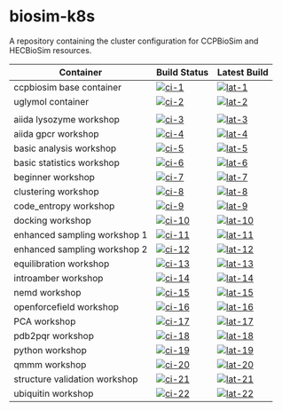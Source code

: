 # biosim-k8s
A repository containing the cluster configuration for CCPBioSim and HECBioSim resources.

| Container                     | Build Status       | Latest Build          |
| ----------------------------- | ------------------ | --------------------- |
| ccpbiosim base container      | [![ci-1]][cil-1]   | [![lat-1]][latl-1]    |
| uglymol container             | [![ci-2]][cil-2]   | [![lat-2]][latl-2]    |
|                               |                    |                       |
| aiida lysozyme workshop       | [![ci-3]][cil-3]   | [![lat-3]][latl-3]    |
| aiida gpcr workshop           | [![ci-4]][cil-4]   | [![lat-4]][latl-4]    |
| basic analysis workshop       | [![ci-5]][cil-5]   | [![lat-5]][latl-5]    |
| basic statistics workshop     | [![ci-6]][cil-6]   | [![lat-6]][latl-6]    |
| beginner workshop             | [![ci-7]][cil-7]   | [![lat-7]][latl-7]    |
| clustering workshop           | [![ci-8]][cil-8]   | [![lat-8]][latl-8]    |
| code_entropy workshop         | [![ci-9]][cil-9]   | [![lat-9]][latl-9]    |
| docking workshop              | [![ci-10]][cil-10] | [![lat-10]][latl-10]  |
| enhanced sampling workshop 1  | [![ci-11]][cil-11] | [![lat-11]][latl-11]  |
| enhanced sampling workshop 2  | [![ci-12]][cil-12] | [![lat-12]][latl-12]  |
| equilibration workshop        | [![ci-13]][cil-13] | [![lat-13]][latl-13]  |
| introamber workshop           | [![ci-14]][cil-14] | [![lat-14]][latl-14]  |
| nemd workshop                 | [![ci-15]][cil-15] | [![lat-15]][latl-15]  |
| openforcefield workshop       | [![ci-16]][cil-16] | [![lat-16]][latl-16]  |
| PCA workshop                  | [![ci-17]][cil-17] | [![lat-17]][latl-17]  |
| pdb2pqr workshop              | [![ci-18]][cil-18] | [![lat-18]][latl-18]  |
| python workshop               | [![ci-19]][cil-19] | [![lat-19]][latl-19]  |
| qmmm workshop                 | [![ci-20]][cil-20] | [![lat-20]][latl-20]  |
| structure validation workshop | [![ci-21]][cil-21] | [![lat-21]][latl-21]  |
| ubiquitin workshop            | [![ci-22]][cil-22] | [![lat-22]][latl-22]  |

[ci-1]: https://github.com/jimboid/biosim-jupyterhub-base/actions/workflows/build.yaml/badge.svg?branch=main
[cil-1]: https://github.com/jimboid/biosim-jupyterhub-base/actions/workflows/build.yaml
[lat-1]: https://img.shields.io/badge/dynamic/json?url=https%3A%2F%2Fjimboid.github.io%2Fbiosim-workshops-dash%2Fworkshop.json&query=%24.containers.biosim-jupyterhub-base.latest&labelColor=grey&logo=github&logoColor=white&label=latest&color=purple
[latl-1]: https://github.com/jimboid/biosim-jupyterhub-base/pkgs/container/biosim-jupyterhub-base

[ci-2]: https://github.com/jimboid/biosim-uglymol/actions/workflows/build.yaml/badge.svg?branch=main
[cil-2]: https://github.com/jimboid/biosim-uglymol/actions/workflows/build.yaml
[lat-2]: https://img.shields.io/badge/dynamic/json?url=https%3A%2F%2Fjimboid.github.io%2Fbiosim-workshops-dash%2Fworkshop.json&query=%24.containers.biosim-uglymol.latest&labelColor=grey&logo=github&logoColor=white&label=latest&color=purple
[latl-2]: https://github.com/jimboid/biosim-jupyterhub-base/pkgs/container/biosim-uglymol

[ci-3]: https://github.com/jimboid/biosim-aiida-lysozyme-workshop/actions/workflows/build.yaml/badge.svg?branch=main
[cil-3]: https://github.com/jimboid/biosim-aiida-lysozyme-workshop/actions/workflows/build.yaml
[lat-3]: https://img.shields.io/badge/dynamic/json?url=https%3A%2F%2Fjimboid.github.io%2Fbiosim-workshops-dash%2Fworkshop.json&query=%24.containers.biosim-aiida-lysozyme-workshop.latest&labelColor=grey&logo=github&logoColor=white&label=latest&color=purple
[latl-3]: https://github.com/jimboid/biosim-jupyterhub-base/pkgs/container/biosim-aiida-lysozyme-workshop

[ci-4]: https://github.com/jimboid/biosim-aiida-gpcr-workshop/actions/workflows/build.yaml/badge.svg?branch=main
[cil-4]: https://github.com/jimboid/biosim-aiida-gpcr-workshop/actions/workflows/build.yaml
[lat-4]: https://img.shields.io/badge/dynamic/json?url=https%3A%2F%2Fjimboid.github.io%2Fbiosim-workshops-dash%2Fworkshop.json&query=%24.containers.biosim-aiida-gpcr-workshop.latest&labelColor=grey&logo=github&logoColor=white&label=latest&color=purple
[latl-4]: https://github.com/jimboid/biosim-jupyterhub-base/pkgs/container/biosim-aiida-gpcr-workshop

[ci-5]: https://github.com/jimboid/biosim-basic-analysis-workshop/actions/workflows/build.yaml/badge.svg?branch=main
[cil-5]: https://github.com/jimboid/biosim-basic-analysis-workshop/actions/workflows/build.yaml
[lat-5]: https://img.shields.io/badge/dynamic/json?url=https%3A%2F%2Fjimboid.github.io%2Fbiosim-workshops-dash%2Fworkshop.json&query=%24.containers.biosim-basic-analysis-workshop.latest&labelColor=grey&logo=github&logoColor=white&label=latest&color=purple
[latl-5]: https://github.com/jimboid/biosim-jupyterhub-base/pkgs/container/biosim-basic-analysis-workshop

[ci-6]: https://github.com/jimboid/biosim-basic-statistics-workshop/actions/workflows/build.yaml/badge.svg?branch=main
[cil-6]: https://github.com/jimboid/biosim-basic-statistics-workshop/actions/workflows/build.yaml
[lat-6]: https://img.shields.io/badge/dynamic/json?url=https%3A%2F%2Fjimboid.github.io%2Fbiosim-workshops-dash%2Fworkshop.json&query=%24.containers.biosim-basic-statistics-workshop.latest&labelColor=grey&logo=github&logoColor=white&label=latest&color=purple
[latl-6]: https://github.com/jimboid/biosim-jupyterhub-base/pkgs/container/biosim-basic-statistics-workshop

[ci-7]: https://github.com/jimboid/biosim-beginners-workshop/actions/workflows/build.yaml/badge.svg?branch=main
[cil-7]: https://github.com/jimboid/biosim-beginners-workshop/actions/workflows/build.yaml
[lat-7]: https://img.shields.io/badge/dynamic/json?url=https%3A%2F%2Fjimboid.github.io%2Fbiosim-workshops-dash%2Fworkshop.json&query=%24.containers.biosim-beginners-workshop.latest&labelColor=grey&logo=github&logoColor=white&label=latest&color=purple
[latl-7]: https://github.com/jimboid/biosim-jupyterhub-base/pkgs/container/biosim-beginners-workshop

[ci-8]: https://github.com/jimboid/biosim-clustering-workshop/actions/workflows/build.yaml/badge.svg?branch=main
[cil-8]: https://github.com/jimboid/biosim-clustering-workshop/actions/workflows/build.yaml
[lat-8]: https://img.shields.io/badge/dynamic/json?url=https%3A%2F%2Fjimboid.github.io%2Fbiosim-workshops-dash%2Fworkshop.json&query=%24.containers.biosim-clustering-workshop.latest&labelColor=grey&logo=github&logoColor=white&label=latest&color=purple
[latl-8]: https://github.com/jimboid/biosim-jupyterhub-base/pkgs/container/biosim-clustering-workshop

[ci-9]: https://github.com/jimboid/biosim-codeentropy-workshop/actions/workflows/build.yaml/badge.svg?branch=main
[cil-9]: https://github.com/jimboid/biosim-codeentropy-workshop/actions/workflows/build.yaml
[lat-9]: https://img.shields.io/badge/dynamic/json?url=https%3A%2F%2Fjimboid.github.io%2Fbiosim-workshops-dash%2Fworkshop.json&query=%24.containers.biosim-codeentropy-workshop.latest&labelColor=grey&logo=github&logoColor=white&label=latest&color=purple
[latl-9]: https://github.com/jimboid/biosim-jupyterhub-base/pkgs/container/biosim-codeentropy-workshop

[ci-10]: https://github.com/jimboid/biosim-docking-workshop/actions/workflows/build.yaml/badge.svg?branch=main
[cil-10]: https://github.com/jimboid/biosim-docking-workshop/actions/workflows/build.yaml
[lat-10]: https://img.shields.io/badge/dynamic/json?url=https%3A%2F%2Fjimboid.github.io%2Fbiosim-workshops-dash%2Fworkshop.json&query=%24.containers.biosim-docking-workshop.latest&labelColor=grey&logo=github&logoColor=white&label=latest&color=purple
[latl-10]: https://github.com/jimboid/biosim-jupyterhub-base/pkgs/container/biosim-docking-workshop

[ci-11]: https://github.com/jimboid/biosim-enhanced-sampling-workshop/actions/workflows/build-container1.yaml/badge.svg?branch=main
[cil-11]: https://github.com/jimboid/biosim-enhanced-sampling-workshop/actions/workflows/build.yaml
[lat-11]: https://img.shields.io/badge/dynamic/json?url=https%3A%2F%2Fjimboid.github.io%2Fbiosim-workshops-dash%2Fworkshop.json&query=%24.containers.biosim-enhanced-sampling-workshop-part1.latest&labelColor=grey&logo=github&logoColor=white&label=latest&color=purple
[latl-11]: https://github.com/jimboid/biosim-jupyterhub-base/pkgs/container/biosim-enhanced-sampling-workshop-part1

[ci-12]: https://github.com/jimboid/biosim-enhanced-sampling-workshop/actions/workflows/build-container2.yaml/badge.svg?branch=main
[cil-12]: https://github.com/jimboid/biosim-enhanced-sampling-workshop/actions/workflows/build.yaml
[lat-12]: https://img.shields.io/badge/dynamic/json?url=https%3A%2F%2Fjimboid.github.io%2Fbiosim-workshops-dash%2Fworkshop.json&query=%24.containers.biosim-enhanced-sampling-workshop-part2.latest&labelColor=grey&logo=github&logoColor=white&label=latest&color=purple
[latl-12]: https://github.com/jimboid/biosim-jupyterhub-base/pkgs/container/biosim-enhanced-sampling-workshop-part2

[ci-13]: https://github.com/jimboid/biosim-equilibration-workshop/actions/workflows/build.yaml/badge.svg?branch=main
[cil-13]: https://github.com/jimboid/biosim-equilibration-workshop/actions/workflows/build.yaml
[lat-13]: https://img.shields.io/badge/dynamic/json?url=https%3A%2F%2Fjimboid.github.io%2Fbiosim-workshops-dash%2Fworkshop.json&query=%24.containers.biosim-equilibration-workshop.latest&labelColor=grey&logo=github&logoColor=white&label=latest&color=purple
[latl-13]: https://github.com/jimboid/biosim-jupyterhub-base/pkgs/container/biosim-equilibration-workshop

[ci-14]: https://github.com/jimboid/biosim-introamber-workshop/actions/workflows/build.yaml/badge.svg?branch=main
[cil-14]: https://github.com/jimboid/biosim-introamber-workshop/actions/workflows/build.yaml
[lat-14]: https://img.shields.io/badge/dynamic/json?url=https%3A%2F%2Fjimboid.github.io%2Fbiosim-workshops-dash%2Fworkshop.json&query=%24.containers.biosim-introamber-workshop.latest&labelColor=grey&logo=github&logoColor=white&label=latest&color=purple
[latl-14]: https://github.com/jimboid/biosim-jupyterhub-base/pkgs/container/biosim-introamber-workshop

[ci-15]: https://github.com/jimboid/biosim-nemd-workshop/actions/workflows/build.yaml/badge.svg?branch=main
[cil-15]: https://github.com/jimboid/biosim-nemd-workshop/actions/workflows/build.yaml
[lat-15]: https://img.shields.io/badge/dynamic/json?url=https%3A%2F%2Fjimboid.github.io%2Fbiosim-workshops-dash%2Fworkshop.json&query=%24.containers.biosim-nemd-workshop.latest&labelColor=grey&logo=github&logoColor=white&label=latest&color=purple
[latl-15]: https://github.com/jimboid/biosim-jupyterhub-base/pkgs/container/biosim-nemd-workshop

[ci-16]: https://github.com/jimboid/biosim-openff-workshop/actions/workflows/build.yaml/badge.svg?branch=main
[cil-16]: https://github.com/jimboid/biosim-openff-workshop/actions/workflows/build.yaml
[lat-16]: https://img.shields.io/badge/dynamic/json?url=https%3A%2F%2Fjimboid.github.io%2Fbiosim-workshops-dash%2Fworkshop.json&query=%24.containers.biosim-openff-workshop.latest&labelColor=grey&logo=github&logoColor=white&label=latest&color=purple
[latl-16]: https://github.com/jimboid/biosim-jupyterhub-base/pkgs/container/biosim-openff-workshop

[ci-17]: https://github.com/jimboid/biosim-pca-workshop/actions/workflows/build.yaml/badge.svg?branch=main
[cil-17]: https://github.com/jimboid/biosim-pca-workshop/actions/workflows/build.yaml
[lat-17]: https://img.shields.io/badge/dynamic/json?url=https%3A%2F%2Fjimboid.github.io%2Fbiosim-workshops-dash%2Fworkshop.json&query=%24.containers.biosim-pca-workshop.latest&labelColor=grey&logo=github&logoColor=white&label=latest&color=purple
[latl-17]: https://github.com/jimboid/biosim-jupyterhub-base/pkgs/container/biosim-pca-workshop

[ci-18]: https://github.com/jimboid/biosim-pdb2pqr-workshop/actions/workflows/build.yaml/badge.svg?branch=main
[cil-18]: https://github.com/jimboid/biosim-pdb2pqr-workshop/actions/workflows/build.yaml
[lat-18]: https://img.shields.io/badge/dynamic/json?url=https%3A%2F%2Fjimboid.github.io%2Fbiosim-workshops-dash%2Fworkshop.json&query=%24.containers.biosim-pdb2pqr-workshop.latest&labelColor=grey&logo=github&logoColor=white&label=latest&color=purple
[latl-18]: https://github.com/jimboid/biosim-jupyterhub-base/pkgs/container/biosim-pdb2pqr-workshop

[ci-19]: https://github.com/jimboid/biosim-python-workshop/actions/workflows/build.yaml/badge.svg?branch=main
[cil-19]: https://github.com/jimboid/biosim-python-workshop/actions/workflows/build.yaml
[lat-19]: https://img.shields.io/badge/dynamic/json?url=https%3A%2F%2Fjimboid.github.io%2Fbiosim-workshops-dash%2Fworkshop.json&query=%24.containers.biosim-python-workshop.latest&labelColor=grey&logo=github&logoColor=white&label=latest&color=purple
[latl-19]: https://github.com/jimboid/biosim-jupyterhub-base/pkgs/container/biosim-python-workshop

[ci-20]: https://github.com/jimboid/biosim-qmmm-workshop/actions/workflows/build.yaml/badge.svg?branch=main
[cil-20]: https://github.com/jimboid/biosim-qmmm-workshop/actions/workflows/build.yaml
[lat-20]: https://img.shields.io/badge/dynamic/json?url=https%3A%2F%2Fjimboid.github.io%2Fbiosim-workshops-dash%2Fworkshop.json&query=%24.containers.biosim-qmmm-workshop.latest&labelColor=grey&logo=github&logoColor=white&label=latest&color=purple
[latl-20]: https://github.com/jimboid/biosim-jupyterhub-base/pkgs/container/biosim-qmmm-workshop

[ci-21]: https://github.com/jimboid/biosim-structure-validation-workshop/actions/workflows/build.yaml/badge.svg?branch=main
[cil-21]: https://github.com/jimboid/biosim-structure-validation-workshop/actions/workflows/build.yaml
[lat-21]: https://img.shields.io/badge/dynamic/json?url=https%3A%2F%2Fjimboid.github.io%2Fbiosim-workshops-dash%2Fworkshop.json&query=%24.containers.biosim-structure-validation-workshop.latest&labelColor=grey&logo=github&logoColor=white&label=latest&color=purple
[latl-21]: https://github.com/jimboid/biosim-jupyterhub-base/pkgs/container/biosim-structure-validation-workshop

[ci-22]: https://github.com/jimboid/biosim-ubiquitin-analysis-workshop/actions/workflows/build.yaml/badge.svg?branch=main
[cil-22]: https://github.com/jimboid/biosim-ubiquitin-analysis-workshop/actions/workflows/build.yaml
[lat-22]: https://img.shields.io/badge/dynamic/json?url=https%3A%2F%2Fjimboid.github.io%2Fbiosim-workshops-dash%2Fworkshop.json&query=%24.containers.biosim-ubiquitin-analysis-workshop.latest&labelColor=grey&logo=github&logoColor=white&label=latest&color=purple
[latl-22]: https://github.com/jimboid/biosim-jupyterhub-base/pkgs/container/biosim-ubiquitin-analysis-workshop
